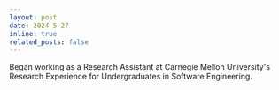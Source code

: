 ```yaml
---
layout: post
date: 2024-5-27
inline: true
related_posts: false
---
```


Began working as a Research Assistant at Carnegie Mellon University's Research Experience for Undergraduates in Software Engineering.
